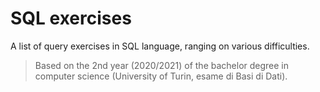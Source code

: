 # SQL exercises
A list of query exercises in SQL language, ranging on various difficulties.
> Based on the 2nd year (2020/2021) of the bachelor degree in computer science (University of Turin, esame di Basi di Dati).
